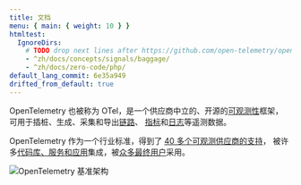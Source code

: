 ```yaml
---
title: 文档
menu: { main: { weight: 10 } }
htmltest:
  IgnoreDirs:
    # TODO drop next lines after https://github.com/open-telemetry/opentelemetry.io/issues/5555 is fixed for these pages:
    - ^zh/docs/concepts/signals/baggage/
    - ^zh/docs/zero-code/php/
default_lang_commit: 6e35a949
drifted_from_default: true
---
```


OpenTelemetry 也被称为 OTel，是一个供应商中立的、开源的[可观测性](concepts/observability-primer/#what-is-observability)框架，
可用于插桩、生成、采集和导出[链路](concepts/signals/traces/)、
[指标](concepts/signals/metrics/)和[日志](concepts/signals/logs/)等遥测数据。

OpenTelemetry 作为一个行业标准，得到了 [40 多个可观测供应商的支持](/ecosystem/vendors/)，
被许多[代码库、服务和应用](/ecosystem/integrations/)集成，被[众多最终用户](/ecosystem/adopters/)采用。

![OpenTelemetry 基准架构](/img/otel-diagram.svg)
